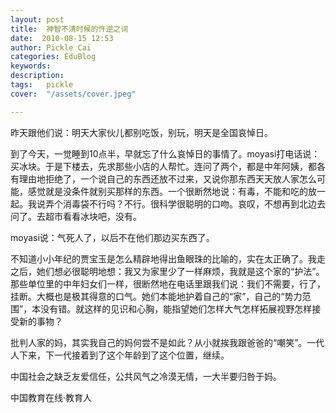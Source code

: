 ```yaml
---
layout: post  
title:  神智不清时候的忤逆之词  
date:  2010-08-15 12:53  
author: Pickle Cai  
categories: EduBlog  
keywords: 
description:   
tags:	pickle   
cover:  "/assets/cover.jpeg"  

---  
```

    
昨天跟他们说：明天大家伙儿都别吃饭，别玩，明天是全国哀悼日。



到了今天，一觉睡到10点半，早就忘了什么哀悼日的事情了。moyasi打电话说：买冰块。于是下楼去，先求那些小店的人帮忙。连问了两个，都是中年阿姨，都各有理由地拒绝了，一个说自己的东西还放不过来，又说你那东西天天放人家怎么可能，感觉就是没条件就别买那样的东西。一个很断然地说：有毒，不能和吃的放一起。我说弄个消毒袋不行吗？不行。很科学很聪明的口吻。哀叹，不想再到北边去问了。去超市看看冰块吧，没有。



moyasi说：气死人了，以后不在他们那边买东西了。



不知道小小年纪的贾宝玉是怎么精辟地得出鱼眼珠的比喻的，实在太正确了。我走之后，她们想必很聪明地想：我又为家里少了一样麻烦，我就是这个家的“护法”。那些单位里的中年妇女们一样，很断然地在电话里跟我们说：我们不需要，行了，挂断。大概也是极其得意的口气。她们本能地护着自己的“家”，自己的“势力范围”，本没有错。就这样的见识和心胸，能指望她们怎样大气怎样拓展视野怎样接受新的事物？



批判人家的妈，其实我自己的妈何尝不是如此？从小就挨我跟爸爸的“嘲笑”。一代人下来，下一代接着到了这个年龄到了这个位置，继续。



中国社会之缺乏友爱信任，公共风气之冷漠无情，一大半要归咎于妈。



		    
 中国教育在线·教育人

